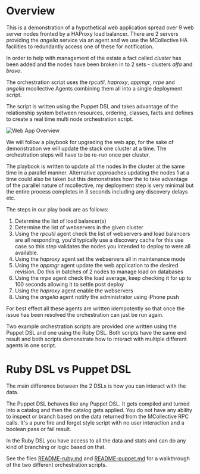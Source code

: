 Overview
========

This is a demonstration of a hypothetical web application spread over 9 web
server nodes fronted by a HAProxy load balancer.  There are 2 servers providing
the *angelia* service via an agent and we use the MCollective HA facilities to
redundantly access one of these for notification.

In order to help with management of the estate a fact called *cluster* has been
added and the nodes have been broken in to 2 sets - clusters *alfa* and *bravo*.

The orchestration script uses the *rpcutil*, *haproxy*, *appmgr*, *nrpe* and
*angelia* mcollective Agents combining them all into a single deployment script.

The script is written using the Puppet DSL and takes advantage of the
relationship system between resources, ordering, classes, facts and defines to
create a real time multi node orchestration script.

![Web App Overview](https://raw.github.com/ripienaar/puppet-mcollective-client/master/example/web_deploy/web_deploy.jpg)

We will follow a playbook for upgrading the web app, for the sake of
demonstration we will update the stack one cluster at a time.  The orchestration
steps will have to be re-run once per cluster.

The playbook is written to update all the nodes in the cluster at the same time
in a parallel manner.  Alternative approaches updating the nodes 1 at a time
could also be taken but this demonstrates how the to take advantage of the
parallel nature of mcollective, my deployment step is very minimal but the
entire process completes in 3 seconds including any discovery delays etc.

The steps in our play book are as follows:

  1. Determine the list of load balancer(s)
  1. Determine the list of webservers in the given cluster
  1. Using the *rpcutil* agent check the list of webservers and load balancers are all responding, you'd typically use a discovery cache for this use case so this step validates the nodes you intended to deploy to were all available.
  1. Using the *haproxy* agent set the webservers all in maintenance mode
  1. Using the *appmgr* agent update the web application to the desired revision. Do this in batches of 2 nodes to manage load on databases
  1. Using the *nrpe* agent check the load average, keep checking it for up to 100 seconds allowing it to settle post deploy
  1. Using the *haproxy* agent enable the webservers
  1. Using the *angelia* agent notify the administrator using iPhone push

For best effect all these agents are written idempotently so that once the issue
has been resolved the orchestration can just be run again.

Two example orchestration scripts are provided one written using the Puppet
DSL and one using the Ruby DSL.  Both scripts have the same end result and
both scripts demonstrate how to interact with multiple different agents in
one script.

Ruby DSL vs Puppet DSL
======================

The main difference between the 2 DSLs is how you can interact with the data.

The Puppet DSL behaves like any Puppet DSL. It gets compiled and turned into a
catalog and then the catalog gets applied.  You do not have any ability to inspect
or branch based on the data returned from the MCollective RPC calls.  It's a
pure fire and forget style script with no user interaction and a boolean pass
or fail result.

In the Ruby DSL you have access to all the data and stats and can do any kind of
branching or logic based on that.

See the files [README-ruby.md](https://github.com/ripienaar/puppet-mcollective/blob/master/example/web_deploy/README-ruby.md) and [README-puppet.md](https://github.com/ripienaar/puppet-mcollective/blob/master/example/web_deploy/README-puppet.md) for a walkthrough of the two different orchestration scripts.
